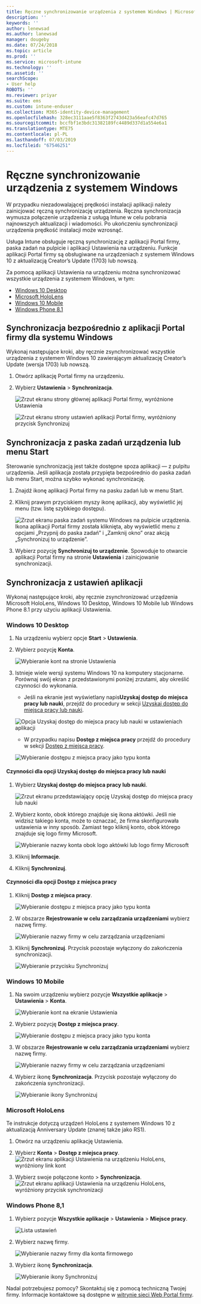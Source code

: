 ```yaml
---
title: Ręczne synchronizowanie urządzenia z systemem Windows | Microsoft Docs
description: ''
keywords: ''
author: lenewsad
ms.author: lanewsad
manager: dougeby
ms.date: 07/24/2018
ms.topic: article
ms.prod: ''
ms.service: microsoft-intune
ms.technology: ''
ms.assetid: ''
searchScope:
- User help
ROBOTS: ''
ms.reviewer: priyar
ms.suite: ems
ms.custom: intune-enduser
ms.collection: M365-identity-device-management
ms.openlocfilehash: 328ec3111aae5f8363f2743d423a56eafc47d765
ms.sourcegitcommit: bccfbf1e3bdc31382189fc4489d337d1a554e6a1
ms.translationtype: MTE75
ms.contentlocale: pl-PL
ms.lasthandoff: 07/03/2019
ms.locfileid: "67546251"
---
```

# <a name="sync-your-windows-device-manually"></a>Ręczne synchronizowanie urządzenia z systemem Windows

W przypadku niezadowalającej prędkości instalacji aplikacji należy zainicjować ręczną synchronizację urządzenia. Ręczna synchronizacja wymusza połączenie urządzenia z usługą Intune w celu pobrania najnowszych aktualizacji i wiadomości. Po ukończeniu synchronizacji urządzenia prędkość instalacji może wzrosnąć.

Usługa Intune obsługuje ręczną synchronizację z aplikacji Portal firmy, paska zadań na pulpicie i aplikacji Ustawienia na urządzeniu. Funkcje aplikacji Portal firmy są obsługiwane na urządzeniach z systemem Windows 10 z aktualizacją Creator’s Update (1703) lub nowszą. 

Za pomocą aplikacji Ustawienia na urządzeniu można synchronizować wszystkie urządzenia z systemem Windows, w tym:

* [Windows 10 Desktop](#windows-10-desktop)  
* [Microsoft HoloLens](#microsoft-hololens)   
* [Windows 10 Mobile](#windows-10-mobile)  
* [Windows Phone 8.1](#windows-phone-81)    

## <a name="sync-directly-from-company-portal-app-for-windows"></a>Synchronizacja bezpośrednio z aplikacji Portal firmy dla systemu Windows
Wykonaj następujące kroki, aby ręcznie zsynchronizować wszystkie urządzenia z systemem Windows 10 zawierającym aktualizację Creator’s Update (wersja 1703) lub nowszą.

1. Otwórz aplikację Portal firmy na urządzeniu.

2. Wybierz **Ustawienia** > **Synchronizacja**.

    ![Zrzut ekranu strony głównej aplikacji Portal firmy, wyróżnione Ustawienia](./media/RS1_homePage_settings_04.png)  
    
    ![Zrzut ekranu strony ustawień aplikacji Portal firmy, wyróżniony przycisk Synchronizuj](./media/RS1_settingspage_sync05.png)  

## <a name="sync-from-device-taskbar-or-start-menu"></a>Synchronizacja z paska zadań urządzenia lub menu Start   

Sterowanie synchronizacją jest także dostępne spoza aplikacji — z pulpitu urządzenia. Jeśli aplikacja została przypięta bezpośrednio do paska zadań lub menu Start, można szybko wykonać synchronizację.  

1. Znajdź ikonę aplikacji Portal firmy na pasku zadań lub w menu Start.  
2. Kliknij prawym przyciskiem myszy ikonę aplikacji, aby wyświetlić jej menu (tzw. listę szybkiego dostępu).  

    ![Zrzut ekranu paska zadań systemu Windows na pulpicie urządzenia. Ikona aplikacji Portal firmy została kliknięta, aby wyświetlić menu z opcjami „Przypnij do paska zadań” i „Zamknij okno” oraz akcją „Synchronizuj to urządzenie”.](./media/sync-device-from-start-menu-1807.png)  

3. Wybierz pozycję **Synchronizuj to urządzenie**. Spowoduje to otwarcie aplikacji Portal firmy na stronie **Ustawienia** i zainicjowanie synchronizacji.  

## <a name="sync-from-settings-app"></a>Synchronizacja z ustawień aplikacji 
Wykonaj następujące kroki, aby ręcznie zsynchronizować urządzenia Microsoft HoloLens, Windows 10 Desktop, Windows 10 Mobile lub Windows Phone 8.1 przy użyciu aplikacji Ustawienia.  

### <a name="windows-10-desktop"></a>Windows 10 Desktop
1. Na urządzeniu wybierz opcje **Start** > **Ustawienia**.

2. Wybierz pozycję **Konta**.

    ![Wybieranie kont na stronie Ustawienia](./media/win10pc-sync-2-settings-accounts.png)  

3. Istnieje wiele wersji systemu Windows 10 na komputery stacjonarne. Porównaj swój ekran z przedstawionymi poniżej zrzutami, aby określić czynności do wykonania. 

    * Jeśli na ekranie jest wyświetlany napis**Uzyskaj dostęp do miejsca pracy lub nauki**, przejdź do procedury w sekcji [Uzyskaj dostęp do miejsca pracy lub nauki](#access-work-or-school-steps).

    ![Opcja Uzyskaj dostęp do miejsca pracy lub nauki w ustawieniach aplikacji](./media/w10-enroll-rs1-connect-to-work-or-school.png)  

    * W przypadku napisu **Dostęp z miejsca pracy** przejdź do procedury w sekcji [Dostęp z miejsca pracy](#work-access-steps).  

    ![Wybieranie dostępu z miejsca pracy jako typu konta](./media/win10pc-sync-3-work-access.png)

#### <a name="access-work-or-school-steps"></a>Czynności dla opcji Uzyskaj dostęp do miejsca pracy lub nauki

1. Wybierz **Uzyskaj dostęp do miejsca pracy lub nauki**.

    ![Zrzut ekranu przedstawiający opcję Uzyskaj dostęp do miejsca pracy lub nauki](./media/w10-enroll-rs1-connect-to-work-or-school.png)  

2. Wybierz konto, obok którego znajduje się ikona aktówki. Jeśli nie widzisz takiego konta, może to oznaczać, że firma skonfigurowała ustawienia w inny sposób. Zamiast tego kliknij konto, obok którego znajduje się logo firmy Microsoft.

     ![Wybieranie nazwy konta obok logo aktówki lub logo firmy Microsoft](./media/win10pc-rs1-sync-info-button.png)

3. Kliknij **Informacje**. 

4. Kliknij **Synchronizuj**. 

#### <a name="work-access-steps"></a>Czynności dla opcji Dostęp z miejsca pracy

1. Kliknij **Dostęp z miejsca pracy**.

    ![Wybieranie dostępu z miejsca pracy jako typu konta](./media/win10pc-sync-3-work-access.png)

2. W obszarze **Rejestrowanie w celu zarządzania urządzeniami** wybierz nazwę firmy.

    ![Wybieranie nazwy firmy w celu zarządzania urządzeniami](./media/win10pc-sync-4-tap-com-name.png)

3. Kliknij **Synchronizuj**. Przycisk pozostaje wyłączony do zakończenia synchronizacji.

    ![Wybieranie przycisku Synchronizuj](./media/win10pc-sync-5-tap-sync.png)  


### <a name="windows-10-mobile"></a>Windows 10 Mobile

   1. Na swoim urządzeniu wybierz pozycje **Wszystkie aplikacje** > **Ustawienia** > **Konta**.

       ![Wybieranie kont na ekranie Ustawienia](./media/win10m-sync-1-settings-accounts.png)

   2. Wybierz pozycję **Dostęp z miejsca pracy**.

       ![Wybieranie dostępu z miejsca pracy jako typu konta](./media/win10m-sync-2-work-access.png)

   3. W obszarze **Rejestrowanie w celu zarządzania urządzeniami** wybierz nazwę firmy.

       ![Wybieranie nazwy firmy w celu zarządzania urządzeniami](./media/win10m-sync-3-tap-comp-name.png)

   4. Wybierz ikonę **Synchronizacja**. Przycisk pozostaje wyłączony do zakończenia synchronizacji.

       ![Wybieranie ikony Synchronizuj](./media/win10m-sync-4-tap-sync.png)  
### <a name="microsoft-hololens"></a>Microsoft HoloLens  
Te instrukcje dotyczą urządzeń HoloLens z systemem Windows 10 z aktualizacją Anniversary Update (znanej także jako RS1). 
1. Otwórz na urządzeniu aplikację Ustawienia.  

2. Wybierz **Konta** > **Dostęp z miejsca pracy**.  
    ![Zrzut ekranu aplikacji Ustawienia na urządzeniu HoloLens, wyróżniony link kont](./media/RS1_holoLens_SettingsRS1_Accounts_06.png)  

3. Wybierz swoje połączone konto > **Synchronizacja**.  ![Zrzut ekranu aplikacji Ustawienia na urządzeniu HoloLens, wyróżniony przycisk synchronizacji](./media/RS1_holoLens_SyncRS1_Sync_08.png)  

### <a name="windows-phone-81"></a>Windows Phone 8,1

1. Wybierz pozycje **Wszystkie aplikacje** > **Ustawienia** > **Miejsce pracy**.

    ![Lista ustawień](./media/wp81-1-sync-settings-workplace.png)

2. Wybierz nazwę firmy.

    ![Wybieranie nazwy firmy dla konta firmowego](./media/wp81-2-sync-tap-compname.png)

3. Wybierz ikonę **Synchronizacja**.

    ![Wybieranie ikony Synchronizuj](./media/wp81-3-sync-tap-sync-button.png)

Nadal potrzebujesz pomocy? Skontaktuj się z pomocą techniczną Twojej firmy. Informacje kontaktowe są dostępne w [witrynie sieci Web Portal firmy](https://go.microsoft.com/fwlink/?linkid=2010980).
